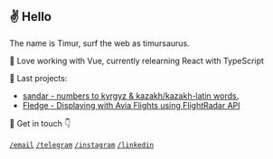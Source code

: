 ## ✌ Hello
The name is Timur, surf the web as timursaurus.

🌻 Love working with Vue, currently relearning React with TypeScript

🔧 Last projects:
- [sandar - numbers to kyrgyz & kazakh/kazakh-latin words.](https://www.npmjs.com/package/sandar)
- [Fledge - Displaying with Avia Flights using FlightRadar API](https://flyfledge.herokuapp.com/)


🎯 Get in touch 👇

[`/email`](mailto:timursaurus@gmail.com)
[`/telegram`](https://www.instagram.com/timursaurus/)
[`/instagram`](https://www.t.me/timursaurus/)
[`/linkedin`](https://www.linkedin.com/in/timurbolotov/)




